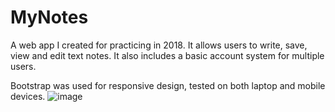 # MyNotes
A web app I created for practicing in 2018. It allows users to write, save, view and edit text notes. It also includes a basic account system for multiple users. 

Bootstrap was used for responsive design, tested on both laptop and mobile devices.
![image](https://user-images.githubusercontent.com/109458598/179395675-10968e09-9e2b-41d8-bd56-6e49228e26a4.png)
